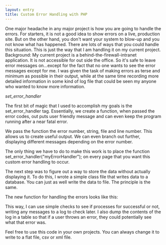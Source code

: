 ```yaml
---
layout: entry
title: Custom Error Handling with PHP
---
```


   One major headache in any major project is how you are going to handle the errors.  For starters, it is not a good idea to show errors on a live, production site.  But on the other hand, you don't want your system to blow-up and you not know what has happened.  There are lots of ways that you could handle this situation.  This is just the way that I am handling it on my current project.  Background: My current project is a behind-the-firewall-intranet application.  It is not accessible for out side the office.  So it's safe to leave error messages on...except for the fact that no one wants to see the error messages except for me.  I was given the task of making errors as terse and minimum as possible in their output, while at the same time recording more detailed information in some kind of log file that could be seen my anyone who wanted to know more information.

*set_error_handler*

The first bit of magic that I used to accomplish my goals is the set_error_handler tag.  Essentially, we create a function, when passed the error codes, out puts user friendly message and can even keep the program running after a near fatal error.  



We pass the function the error number, string, file and line number.  This allows us to create useful output.  We can even branch out further, displaying different messages depending on the error number.

The only thing we have to do to make this work is to place the function set_error_handler("myErrorHandler"); on every page that you want this custom error handling to occur.

The next step was to figure out a way to store the data without actually displaying it.  To do this, I wrote a simple class file that writes data to a database.  You can just as well write the data to file.  The principle is the same. 




The new function for handling the errors looks like this:



This way, I can use simple checks to see if processes for successful or not, writing any messages to a log to check later.  I also dump the contents of the log in a table so that if a user throws an error, they could potentially see what that error was.  

Feel free to use this code in your own projects.  You can always change it to write to a flat file, csv or xml file.
  
